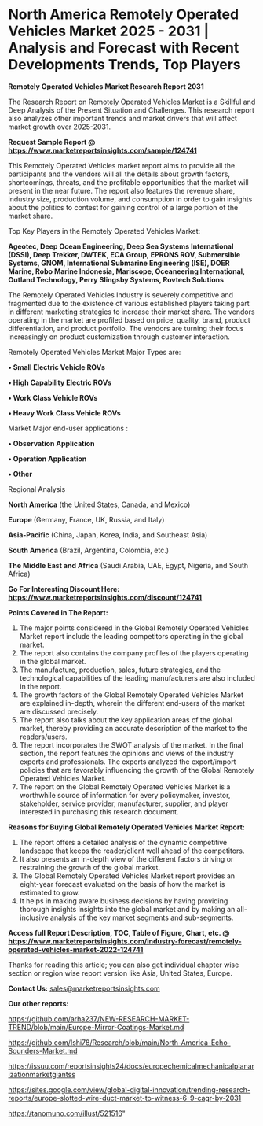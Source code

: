 # North America Remotely Operated Vehicles Market 2025 - 2031 | Analysis and Forecast with Recent Developments Trends, Top Players

<strong>Remotely Operated Vehicles Market Research Report 2031</strong>

The Research Report on Remotely Operated Vehicles Market is a Skillful and Deep Analysis of the Present Situation and Challenges. This research report also analyzes other important trends and market drivers that will affect market growth over 2025-2031.

<strong>Request Sample Report @ <a href=https://www.marketreportsinsights.com/sample/124741>https://www.marketreportsinsights.com/sample/124741</a></strong>

This Remotely Operated Vehicles market report aims to provide all the participants and the vendors will all the details about growth factors, shortcomings, threats, and the profitable opportunities that the market will present in the near future. The report also features the revenue share, industry size, production volume, and consumption in order to gain insights about the politics to contest for gaining control of a large portion of the market share.

Top Key Players in the Remotely Operated Vehicles Market:

<strong>Ageotec, Deep Ocean Engineering, Deep Sea Systems International (DSSI), Deep Trekker, DWTEK, ECA Group, EPRONS ROV, Submersible Systems, GNOM, International Submarine Engineering (ISE), DOER Marine, Robo Marine Indonesia, Mariscope, Oceaneering International, Outland Technology, Perry Slingsby Systems, Rovtech Solutions</strong>

The Remotely Operated Vehicles Industry is severely competitive and fragmented due to the existence of various established players taking part in different marketing strategies to increase their market share. The vendors operating in the market are profiled based on price, quality, brand, product differentiation, and product portfolio. The vendors are turning their focus increasingly on product customization through customer interaction.

Remotely Operated Vehicles Market Major Types are:

<strong>• Small Electric Vehicle ROVs

• High Capability Electric ROVs

• Work Class Vehicle ROVs

• Heavy Work Class Vehicle ROVs</strong>

Market Major end-user applications :

<strong>• Observation Application

• Operation Application

• Other</strong>

Regional Analysis

</u><strong><b>North America</b></strong> (the United States, Canada, and Mexico)

<strong><b>Europe </b></strong>(Germany, France, UK, Russia, and Italy)

<strong><b>Asia-Pacific</b></strong> (China, Japan, Korea, India, and Southeast Asia)

<strong><b>South America</b></strong> (Brazil, Argentina, Colombia, etc.)

<strong><b>The Middle East and Africa</b></strong> (Saudi Arabia, UAE, Egypt, Nigeria, and South Africa)

<strong>Go For Interesting Discount Here: <a href=https://www.marketreportsinsights.com/discount/124741>https://www.marketreportsinsights.com/discount/124741</a></strong>

<strong>Points Covered in The Report:</strong>
<ol>
  <li>The major points considered in the Global Remotely Operated Vehicles Market report include the leading competitors operating in the global market.</li>
  <li>The report also contains the company profiles of the players operating in the global market.</li>
  <li>The manufacture, production, sales, future strategies, and the technological capabilities of the leading manufacturers are also included in the report.</li>
  <li>The growth factors of the Global Remotely Operated Vehicles Market are explained in-depth, wherein the different end-users of the market are discussed precisely.</li>
  <li>The report also talks about the key application areas of the global market, thereby providing an accurate description of the market to the readers/users.</li>
  <li>The report incorporates the SWOT analysis of the market. In the final section, the report features the opinions and views of the industry experts and professionals. The experts analyzed the export/import policies that are favorably influencing the growth of the Global Remotely Operated Vehicles Market.</li>
  <li>The report on the Global Remotely Operated Vehicles Market is a worthwhile source of information for every policymaker, investor, stakeholder, service provider, manufacturer, supplier, and player interested in purchasing this research document.</li>
</ol>
<strong>Reasons for Buying Global Remotely Operated Vehicles Market Report:</strong>

<ol>
  <li>The report offers a detailed analysis of the dynamic competitive landscape that keeps the reader/client well ahead of the competitors.</li>
  <li>It also presents an in-depth view of the different factors driving or restraining the growth of the global market.</li>
  <li>The Global Remotely Operated Vehicles Market report provides an eight-year forecast evaluated on the basis of how the market is estimated to grow.</li>
  <li>It helps in making aware business decisions by having providing thorough insights insights into the global market and by making an all-inclusive analysis of the key market segments and sub-segments.</li>
</ol>
<strong>Access full Report Description, TOC, Table of Figure, Chart, etc. @ <a href=https://www.marketreportsinsights.com/industry-forecast/remotely-operated-vehicles-market-2022-124741>https://www.marketreportsinsights.com/industry-forecast/remotely-operated-vehicles-market-2022-124741</a></strong>


Thanks for reading this article; you can also get individual chapter wise section or region wise report version like Asia, United States, Europe.

<strong>Contact Us:</strong>
sales@marketreportsinsights.com

<strong>Our other reports:</strong>

<a href=https://github.com/arha237/NEW-RESEARCH-MARKET-TREND/blob/main/Europe-Mirror-Coatings-Market.md>https://github.com/arha237/NEW-RESEARCH-MARKET-TREND/blob/main/Europe-Mirror-Coatings-Market.md</a>

<a href=https://github.com/Ishi78/Research/blob/main/North-America-Echo-Sounders-Market.md>https://github.com/Ishi78/Research/blob/main/North-America-Echo-Sounders-Market.md</a>

<a href=https://issuu.com/reportsinsights24/docs/europechemicalmechanicalplanarizationmarketgiantss>https://issuu.com/reportsinsights24/docs/europechemicalmechanicalplanarizationmarketgiantss</a>

<a href=https://sites.google.com/view/global-digital-innovation/trending-research-reports/europe-slotted-wire-duct-market-to-witness-6-9-cagr-by-2031>https://sites.google.com/view/global-digital-innovation/trending-research-reports/europe-slotted-wire-duct-market-to-witness-6-9-cagr-by-2031</a>

<a href=https://tanomuno.com/illust/521516>https://tanomuno.com/illust/521516</a>"
